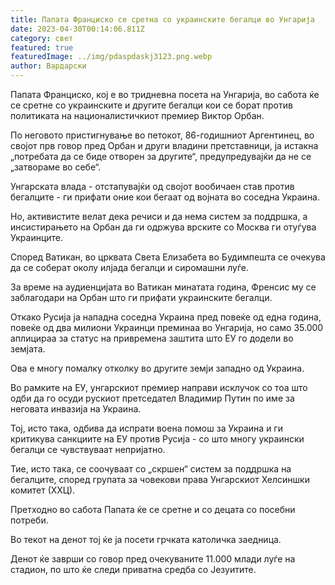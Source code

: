 ```yaml
---
title: Папата Франциско се сретна со украинските бегалци во Унгарија
date: 2023-04-30T00:14:06.811Z
category: свет
featured: true
featuredImage: ../img/pdaspdaskj3123.png.webp
author: Вардарски
---
```


Папата Франциско, кој е во тридневна посета на Унгарија, во сабота ќе се сретне со украинските и другите бегалци кои се борат против политиката на националистичкиот премиер Виктор Орбан.

По неговото пристигнување во петокот, 86-годишниот Аргентинец, во својот прв говор пред Орбан и други владини претставници, ја истакна „потребата да се биде отворен за другите“, предупредувајќи да не се „затвораме во себе“.

Унгарската влада - отстапувајќи од својот вообичаен став против бегалците - ги прифати оние кои бегаат од војната во соседна Украина.

Но, активистите велат дека речиси и да нема систем за поддршка, а инсистирањето на Орбан да ги одржува врските со Москва ги отуѓува Украинците.

Според Ватикан, во црквата Света Елизабета во Будимпешта се очекува да се соберат околу илјада бегалци и сиромашни луѓе.

За време на аудиенцијата во Ватикан минатата година, Френсис му се заблагодари на Орбан што ги прифати украинските бегалци.

Откако Русија ја нападна соседна Украина пред повеќе од една година, повеќе од два милиони Украинци преминаа во Унгарија, но само 35.000 аплицираа за статус на привремена заштита што ЕУ го додели во земјата.

Ова е многу помалку отколку во другите земји западно од Украина.

Во рамките на ЕУ, унгарскиот премиер направи исклучок со тоа што одби да го осуди рускиот претседател Владимир Путин по име за неговата инвазија на Украина.

Тој, исто така, одбива да испрати воена помош за Украина и ги критикува санкциите на ЕУ против Русија - со што многу украински бегалци се чувствуваат непријатно.

Тие, исто така, се соочуваат со „скршен“ систем за поддршка на бегалците, според групата за човекови права Унгарскиот Хелсиншки комитет (ХХЦ).

Претходно во сабота Папата ќе се сретне и со децата со посебни потреби.

Во текот на денот тој ќе ја посети грчката католичка заедница.

Денот ќе заврши со говор пред очекуваните 11.000 млади луѓе на стадион, по што ќе следи приватна средба со Језуитите.
